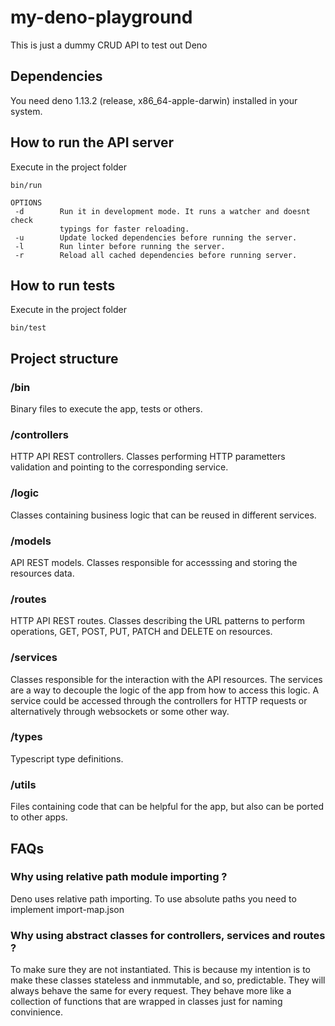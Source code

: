 # my-deno-playground

This is just a dummy CRUD API to test out Deno

## Dependencies

You need deno 1.13.2 (release, x86_64-apple-darwin) installed in your system.

## How to run the API server

Execute in the project folder

```
bin/run
```

```
OPTIONS
 -d        Run it in development mode. It runs a watcher and doesnt check 
           typings for faster reloading.
 -u        Update locked dependencies before running the server.
 -l        Run linter before running the server.
 -r        Reload all cached dependencies before running server.
```

## How to run tests

Execute in the project folder

```
bin/test
```

## Project structure

### /bin

Binary files to execute the app, tests or others.

### /controllers

HTTP API REST controllers. Classes performing HTTP parametters validation and
pointing to the corresponding service.

### /logic

Classes containing business logic that can be reused in different services.

### /models

API REST models. Classes responsible for accesssing and storing the resources data.

### /routes

HTTP API REST routes. Classes describing the URL patterns to perform operations, 
GET, POST, PUT, PATCH and DELETE on resources.

### /services

Classes responsible for the interaction with the API resources. The services are
a way to decouple the logic of the app from how to access this logic. A service
could be accessed through the controllers for HTTP requests or alternatively 
through websockets or some other way.

### /types

Typescript type definitions.

### /utils

Files containing code that can be helpful for the app, but also can be ported 
to other apps.

## FAQs

### Why using relative path module importing ?

Deno uses relative path importing. To use absolute paths you need to implement
import-map.json

### Why using abstract classes for controllers, services and routes ?

To make sure they are not instantiated. This is because my intention is to make
these classes stateless and inmmutable, and so, predictable. They will always 
behave the same for every request. They behave more like a collection of functions 
that are wrapped in classes just for naming convinience. 
